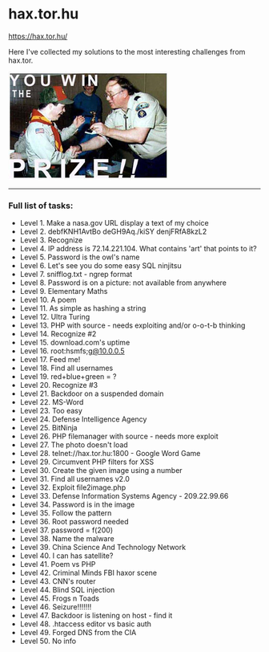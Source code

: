 # hax.tor.hu

https://hax.tor.hu/

Here I've collected my solutions to the most interesting challenges from hax.tor.

<img src="https://github.com/chinarulezzz/hax.tor/raw/master/prize.jpg" alt="prize.jpg">

---

### Full list of tasks:

- Level 1. Make a nasa.gov URL display a text of my choice
- Level 2. debfKNH1AvtBo deGH9Aq./kiSY denjFRfA8kzL2
- Level 3. Recognize
- Level 4. IP address is 72.14.221.104. What contains 'art' that points to it?
- Level 5. Password is the owl's name
- Level 6. Let's see you do some easy SQL ninjitsu
- Level 7. snifflog.txt - ngrep format
- Level 8. Password is on a picture: not available from anywhere
- Level 9. Elementary Maths
- Level 10. A poem
- Level 11. As simple as hashing a string
- Level 12. Ultra Turing
- Level 13. PHP with source - needs exploiting and/or o-o-t-b thinking
- Level 14. Recognize #2
- Level 15. download.com's uptime
- Level 16. root:hsmfs;g@10.0.0.5
- Level 17. Feed me!
- Level 18. Find all usernames
- Level 19. red+blue+green = ?
- Level 20. Recognize #3
- Level 21. Backdoor on a suspended domain
- Level 22. MS-Word
- Level 23. Too easy
- Level 24. Defense Intelligence Agency
- Level 25. BitNinja
- Level 26. PHP filemanager with source - needs more exploit
- Level 27. The photo doesn't load
- Level 28. telnet://hax.tor.hu:1800 - Google Word Game
- Level 29. Circumvent PHP filters for XSS
- Level 30. Create the given image using a number
- Level 31. Find all usernames v2.0
- Level 32. Exploit file2image.php
- Level 33. Defense Information Systems Agency - 209.22.99.66
- Level 34. Password is in the image
- Level 35. Follow the pattern
- Level 36. Root password needed
- Level 37. password = f(200)
- Level 38. Name the malware
- Level 39. China Science And Technology Network
- Level 40. I can has satellite?
- Level 41. Poem vs PHP
- Level 42. Criminal Minds FBI haxor scene
- Level 43. CNN's router
- Level 44. Blind SQL injection
- Level 45. Frogs n Toads
- Level 46. Seizure!!!!!!!
- Level 47. Backdoor is listening on host - find it
- Level 48. .htaccess editor vs basic auth
- Level 49. Forged DNS from the CIA
- Level 50. No info
